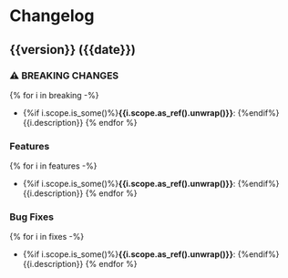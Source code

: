 # Changelog

## {{version}} ({{date}})

### ⚠ BREAKING CHANGES
{% for i in breaking -%}
* {%if i.scope.is_some()%}**{{i.scope.as_ref().unwrap()}}**: {%endif%}{{i.description}}
{% endfor %}
### Features
{% for i in features -%}
* {%if i.scope.is_some()%}**{{i.scope.as_ref().unwrap()}}**: {%endif%}{{i.description}}
{% endfor %}
### Bug Fixes
{% for i in fixes -%}
* {%if i.scope.is_some()%}**{{i.scope.as_ref().unwrap()}}**: {%endif%}{{i.description}}
{% endfor %}
